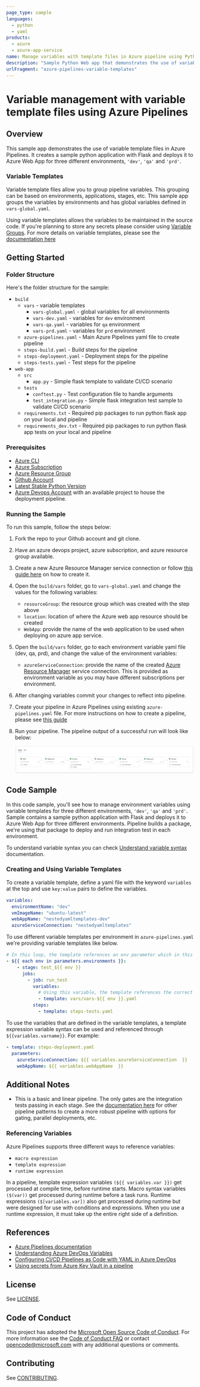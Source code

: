 ```yaml
---
page_type: sample
languages:
  - python
  - yaml
products:
  - azure
  - azure-app-service
name: Manage variables with template files in Azure pipeline using Python and Flask
description: "Sample Python Web app that demonstrates the use of variable template files in Azure Pipelines."
urlFragment: "azure-pipelines-variable-templates"
---
```


# Variable management with variable template files using Azure Pipelines

## Overview

This sample app demonstrates the use of variable template files in Azure Pipelines. It creates a sample python application with Flask and deploys it to Azure Web App for three different environments, `'dev'`, `'qa'` and `'prd'`.

### Variable Templates

Variable template files allow you to group pipeline variables. This grouping can be based on environments, applications, stages, etc. This sample app groups the variables by environments and has global variables defined in `vars-global.yaml`.

Using variable templates allows the variables to be maintained in the source code. If you're planning to store any secrets please consider using [Variable Groups](https://docs.microsoft.com/en-us/azure/devops/pipelines/library/variable-groups?view=azure-devops&tabs=yaml). For more details on variable templates, please see the [documentation here](https://docs.microsoft.com/en-us/azure/devops/pipelines/yaml-schema?view=azure-devops&tabs=schema%2Cparameter-schema#variable-templates)

## Getting Started

### Folder Structure

Here's the folder structure for the sample:

- `build`
  - `vars` - variable templates
    - `vars-global.yaml` - global variables for all environments
    - `vars-dev.yaml` - variables for `dev` environment
    - `vars-qa.yaml` - variables for `qa` environment
    - `vars-prd.yaml` - variables for `prd` environment
  - `azure-pipelines.yaml` - Main Azure Pipelines yaml file to create pipeline
  - `steps-build.yaml` - Build steps for the pipeline
  - `steps-deployment.yaml` - Deployment steps for the pipeline
  - `steps-tests.yaml` - Test steps for the pipeline
- `web-app`
  - `src`
    - `app.py` - Simple flask template to validate CI/CD scenario
  - `tests`
    - `conftest.py` - Test configuration file to handle arguments
    - `test_integration.py` - Simple flask integration test sample to validate CI/CD scenario
  - `requirements.txt` - Required pip packages to run python flask app on your local and pipeline
  - `requirements_dev.txt` - Required pip packages to run python flask app tests on your local and pipeline

### Prerequisites

- [Azure CLI](https://docs.microsoft.com/en-us/cli/azure/install-azure-cli?view=azure-cli-latest)
- [Azure Subscription](https://docs.microsoft.com/en-us/azure/cost-management-billing/manage/create-subscription#:~:text=Create%20Subscription%20Azure%201%20Sign%20in%20to%20the,for%20each%20type%20of%20billing%20account.%20See%20More.)
- [Azure Resource Group](https://docs.microsoft.com/en-us/azure/azure-resource-manager/management/manage-resource-groups-portal#:~:text=Create%20resource%20groups%201%20Sign%20in%20to%20the,newly%20created%20resource%20group%20to%20open%20it.)
- [Github Account](https://github.com/)
- [Latest Stable Python Version](https://www.python.org/downloads/)
- [Azure Devops Account](https://www.dev.azure.com/) with an available project to house the deployment pipeline.

### Running the Sample

To run this sample, follow the steps below:

1. Fork the repo to your Github account and git clone.

2. Have an azure devops project, azure subscription, and azure resource group available.

3. Create a new Azure Resource Manager service connection or follow [this guide here](https://docs.microsoft.com/en-us/azure/devops/pipelines/library/connect-to-azure?view=azure-devops) on how to create it.

4. Open the `build/vars` folder, go to `vars-global.yaml` and change the values for the following variables:

   - `resourceGroup`: the resource group which was created with the step above
   - `location`: location of where the Azure web app resource should be created
   - `WebApp`: provide the name of the web application to be used when deploying on azure app service.

5. Open the `build/vars` folder, go to each environment variable yaml file (dev, qa, prd), and change the value of the environment variables:

   - `azureServiceConnection`: provide the name of the created [Azure Resource Manager](https://docs.microsoft.com/en-us/azure/devops/pipelines/library/connect-to-azure?view=azure-devops) service connection. This is provided as environment variable as you may have different subscriptions per environment.

6. After changing variables commit your changes to reflect into pipeline.

7. Create your pipeline in Azure Pipelines using existing `azure-pipelines.yaml` file. For more instructions on how to create a pipeline, please see [this guide](https://docs.microsoft.com/en-us/azure/devops/pipelines/create-first-pipeline?view=azure-devops&tabs=python%2Ctfs-2018-2%2Cbrowser#create-your-first-python-pipeline)

8. Run your pipeline. The pipeline output of a successful run will look like below:

   ![pipeline](images/pipeline.png)

## Code Sample

In this code sample, you'll see how to manage environment variables using variable templates for three different environments, `'dev'`, `'qa'` and `'prd'`. Sample contains a sample python application with Flask and deploys it to Azure Web App for three different environments. Pipeline builds a package, we're using that package to deploy and run integration test in each environment.

To understand variable syntax you can check [Understand variable syntax](https://docs.microsoft.com/en-us/azure/devops/pipelines/process/variables?view=azure-devops&tabs=yaml%2Cbatch#understand-variable-syntax) documentation.

### Creating and Using Variable Templates

To create a variable template, define a yaml file with the keyword `variables` at the top and use `key:value` pairs to define the variables.

```yaml
variables:
  environmentName: "dev"
  vmImageName: "ubuntu-latest"
  webAppName: "nestedyamltemplates-dev"
  azureServiceConnection: "nestedyamltemplates"
```

To use different variable templates per environment in `azure-pipelines.yaml` we're providing variable templates like below.

```yaml
# In this loop, the template references an env parameter which in this case is dev, qa or prd.
- ${{ each env in parameters.environments }}:
    - stage: test_${{ env }}
      jobs:
        - job: run_test
          variables:
            # Using this variable, the template references the correct variable template file (vars-dev.yaml, vars-qa.yaml or vars-prd.yaml) from the vars folder.
            - template: vars/vars-${{ env }}.yaml
          steps:
            - template: steps-tests.yaml
```

To use the variables that are defined in the variable templates, a template expression variable syntax can be used and referenced through `${{variables.varname}}`. For example:

```yaml
- template: steps-deployment.yaml
  parameters:
    azureServiceConnection: ${{ variables.azureServiceConnection  }}
    webAppName: ${{ variables.webAppName  }}
```

## Additional Notes

- This is a basic and linear pipeline. The only gates are the integration tests passing in each stage. See the [documentation here](https://docs.microsoft.com/en-us/azure/devops/pipelines/release/?view=azure-devops) for other pipeline patterns to create a more robust pipeline with options for gating, parallel deployments, etc.

### Referencing Variables

Azure Pipelines supports three different ways to reference variables:

- `macro expression`
- `template expression`
- `runtime expression`

In a pipeline, template expression variables `(${{ variables.var }})` get processed at compile time, before runtime starts. Macro syntax variables `($(var))` get processed during runtime before a task runs. Runtime expressions `($[variables.var])` also get processed during runtime but were designed for use with conditions and expressions. When you use a runtime expression, it must take up the entire right side of a definition.

## References

- [Azure Pipelines documentation](https://docs.microsoft.com/en-us/azure/devops/pipelines/)
- [Understanding Azure DevOps Variables](https://adamtheautomator.com/azure-devops-variables)
- [Configuring CI/CD Pipelines as Code with YAML in Azure DevOps](https://azuredevopslabs.com/labs/azuredevops/yaml/)
- [Using secrets from Azure Key Vault in a pipeline](https://azuredevopslabs.com/labs/vstsextend/azurekeyvault)

## License

See [LICENSE](LICENSE).

## Code of Conduct

This project has adopted the [Microsoft Open Source Code of Conduct](https://opensource.microsoft.com/codeofconduct/). For more information see the [Code of Conduct FAQ](https://opensource.microsoft.com/codeofconduct/faq/) or contact [opencode@microsoft.com](mailto:opencode@microsoft.com) with any additional questions or comments.

## Contributing

See [CONTRIBUTING](CONTRIBUTING).
